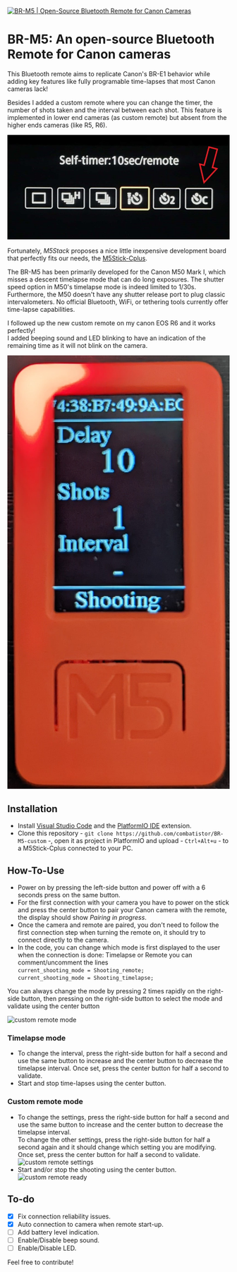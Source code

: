 [![BR-M5 | Open-Source Bluetooth Remote for Canon Cameras](./.github/cover.png)](https://youtu.be/Gh5uEc2dNJM "BR-M5 | Open-Source Bluetooth Remote for Canon Cameras")

# BR-M5: An open-source Bluetooth Remote for Canon cameras

This Bluetooth remote aims to replicate Canon's BR-E1 behavior while adding key features like fully programable time-lapses that most Canon cameras lack!

Besides I added a custom remote where you can change the timer, the number of shots taken and the interval between each shot. This feature is implemented in lower end cameras (as custom remote) but absent from the higher ends cameras (like R5, R6).

![canon custom remote](https://github.com/combatistor/BR-M5-custom/blob/master/img/canon_remote.jpg?raw=true)

Fortunately, *M5Stack* proposes a nice little inexpensive development board that perfectly fits our needs, the [M5Stick-Cplus](https://m5stack.com/products/m5stickc-plus-esp32-pico-mini-iot-development-kit?variant=35275856609444).

The BR-M5 has been primarily developed for the Canon M50 Mark I, which misses a descent timelapse mode that can do long exposures. The shutter speed option in M50's timelapse mode is indeed limited to 1/30s. Furthermore, the M50 doesn't have any shutter release port to plug classic intervalometers. No official Bluetooth, WiFi, or tethering tools currently offer time-lapse capabilities.

I followed up the new custom remote on my canon EOS R6 and it works perfectly!  
I added beeping sound and LED blinking to have an indication of the remaining time as it will not blink on the camera.

![custom remote shooting](https://github.com/combatistor/BR-M5-custom/blob/master/img/remote_shooting.jpg?raw=true)

## Installation

* Install [Visual Studio Code](https://code.visualstudio.com/download) and the [PlatformIO IDE](https://marketplace.visualstudio.com/items?itemName=platformio.platformio-ide) extension.
* Clone this repository - ```git clone https://github.com/combatistor/BR-M5-custom``` -, open it as project in PlatformIO and upload - ```Ctrl+Alt+u``` - to a M5Stick-Cplus connected to your PC.

## How-To-Use

* Power on by pressing the left-side button and power off with a 6 seconds press on the same button.
* For the first connection with your camera you have to power on the stick and press the center button to pair your Canon camera with the remote, the display should show *Pairing in progress*.
* Once the camera and remote are paired, you don't need to follow the first connection step when turning the remote on, it should try to connect directly to the camera.
* In the code, you can change which mode is first displayed to the user when the connection is done: Timelapse or Remote
you can comment/uncomment the lines  
```current_shooting_mode = Shooting_remote;```  
```current_shooting_mode = Shooting_timelapse;```

You can always change the mode by pressing 2 times rapidly on the right-side button, then pressing on the right-side button to select the mode and validate using the center button

![custom remote mode](https://github.com/combatistor/BR-M5-custom/blob/master/img/remote_mode.jpg?raw=true)

### Timelapse mode
* To change the interval, press the right-side button for half a second and use the same button to increase and the center button to decrease the timelapse interval. Once set, press the center button for half a second to validate.
* Start and stop time-lapses using the center button.

### Custom remote mode
* To change the settings, press the right-side button for half a second and use the same button to increase and the center button to decrease the timelapse interval.  
To change the other settings, press the right-side button for half a second again and it should change which setting you are modifying. Once set, press the center button for half a second to validate.  
![custom remote settings](https://github.com/combatistor/BR-M5-custom/blob/master/img/remote_mode.jpg?raw=true)
* Start and/or stop the shooting using the center button.  
![custom remote ready](https://github.com/combatistor/BR-M5-custom/blob/master/img/remote_mode.jpg?raw=true)

## To-do

- [x] Fix connection reliability issues.
- [x] Auto connection to camera when remote start-up.
- [ ] Add battery level indication.
- [ ] Enable/Disable beep sound.
- [ ] Enable/Disable LED.

Feel free to contribute!
